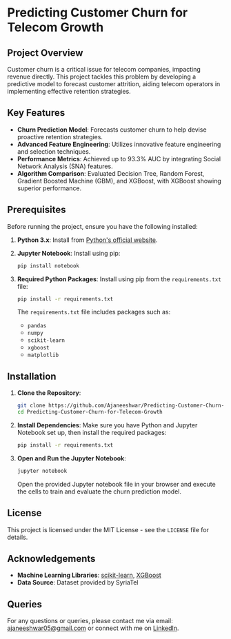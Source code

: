 
# Predicting Customer Churn for Telecom Growth

## Project Overview

Customer churn is a critical issue for telecom companies, impacting revenue directly. This project tackles this problem by developing a predictive model to forecast customer attrition, aiding telecom operators in implementing effective retention strategies.

## Key Features

- **Churn Prediction Model**: Forecasts customer churn to help devise proactive retention strategies.
- **Advanced Feature Engineering**: Utilizes innovative feature engineering and selection techniques.
- **Performance Metrics**: Achieved up to 93.3% AUC by integrating Social Network Analysis (SNA) features.
- **Algorithm Comparison**: Evaluated Decision Tree, Random Forest, Gradient Boosted Machine (GBM), and XGBoost, with XGBoost showing superior performance.

## Prerequisites

Before running the project, ensure you have the following installed:

1. **Python 3.x**: Install from [Python's official website](https://www.python.org/downloads/).

2. **Jupyter Notebook**: Install using pip:
    ```sh
    pip install notebook
    ```

3. **Required Python Packages**: Install using pip from the `requirements.txt` file:
    ```sh
    pip install -r requirements.txt
    ```

    The `requirements.txt` file includes packages such as:
    - `pandas`
    - `numpy`
    - `scikit-learn`
    - `xgboost`
    - `matplotlib`

## Installation

1. **Clone the Repository**:
    ```sh
    git clone https://github.com/Ajaneeshwar/Predicting-Customer-Churn-for-Telecom-Growth.git
    cd Predicting-Customer-Churn-for-Telecom-Growth
    ```

2. **Install Dependencies**:
    Make sure you have Python and Jupyter Notebook set up, then install the required packages:
    ```sh
    pip install -r requirements.txt
    ```

3. **Open and Run the Jupyter Notebook**:
    ```sh
    jupyter notebook
    ```
    Open the provided Jupyter notebook file in your browser and execute the cells to train and evaluate the churn prediction model.

## License

This project is licensed under the MIT License - see the `LICENSE` file for details.

## Acknowledgements

- **Machine Learning Libraries**: [scikit-learn](https://scikit-learn.org/), [XGBoost](https://xgboost.readthedocs.io/)
- **Data Source**: Dataset provided by SyriaTel

## Queries

For any questions or queries, please contact me via email: [ajaneeshwar05@gmail.com](mailto:ajaneeshwar05@gmail.com) or connect with me on [LinkedIn](http://www.linkedin.com/in/ajaneeshwar-s-378818250).
